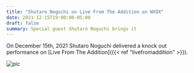 ```yaml
---
title: "Shutaro Noguchi on Live From The Addition on WXOX"
date: 2021-12-15T19:00:00-05:00
draft: false
summary: Special guest Shutaro Noguchi brings it
---
```


On December 15th, 2021 Shutaro Noguchi delivered a knock out performance 
on [Live From The Addition]({{< ref "livefromaddition" >}}).


![pic](/img/withshu.jpg)







